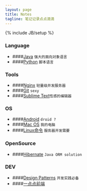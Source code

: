 ```yaml
---
layout: page
title: Notes
tagline: 笔记记录点点滴滴
---
```

{% include JB/setup %}

### Language

+ ####[Java](language/java.html) `强大的面向对象语言`
+ ####[Python](language/python.html) `脚本语言`


### Tools

+ ####[Nginx](tool/nginx.html) `轻量级并发服务器`
+ ####[Git](tool/git.html) `sexy`
+ ####[Sublime Text](tool/sublime-text.html)`性感的编辑器`


### OS
+ ####[Android](os/android.html) `droid ?`
+ ####[Mac OS](os/mac.html) `我的电脑`
+ ####[Linux命令](os/linux-command.html) `服务器开发需要`

### OpenSource
+ ####[Hibernate](opensource/hibernate.html) `Java ORM solution`

### DEV
+ ####[Design Patterns](dev/design-pattern.html) `开发实践必备`
+ ####[一点点前端](dev/frontend.html)